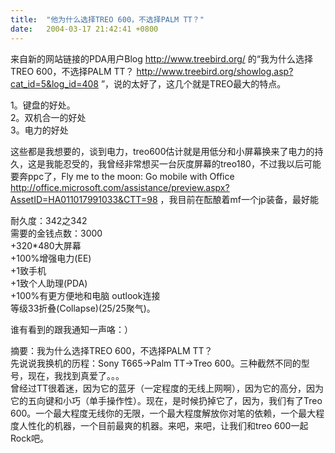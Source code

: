 ```yaml
---
title:  "他为什么选择TREO 600，不选择PALM TT？"
date:   2004-03-17 21:42:41 +0800
---
```


来自新的网站链接的PDA用户Blog http://www.treebird.org/ 的“我为什么选择TREO 600，不选择PALM TT？ http://www.treebird.org/showlog.asp?cat_id=5&log_id=408 ”，说的太好了，这几个就是TREO最大的特点。  

1。键盘的好处。  
2。双机合一的好处  
3。电力的好处  

这些都是我想要的，谈到电力，treo600估计就是用低分和小屏幕换来了电力的持久，这是我能忍受的，我曾经非常想买一台灰度屏幕的treo180，不过我以后可能要奔ppc了，Fly me to the moon: Go mobile with Office http://office.microsoft.com/assistance/preview.aspx?AssetID=HA011017991033&CTT=98 ，我目前在酝酿着mf一个jp装备，最好能  

耐久度：342之342  
需要的金钱点数：3000  
+320*480大屏幕  
+100%增强电力(EE)  
+1致手机  
+1致个人助理(PDA)  
+100%有更方便地和电脑 outlook连接  
等级33折叠(Collapse)(25/25聚气)。  

谁有看到的跟我通知一声咯：）  

摘要：我为什么选择TREO 600，不选择PALM TT？  
先说说我换机的历程：Sony T665→Palm TT→Treo 600。三种截然不同的型号，现在，我找到真爱了。。。  
曾经过TT很着迷，因为它的蓝牙（一定程度的无线上网啊），因为它的高分，因为它的五向键和小巧（单手操作性）。现在，是时候扔掉它了，因为，我们有了Treo 600。一个最大程度无线你的无限，一个最大程度解放你对笔的依赖，一个最大程度人性化的机器，一个目前最爽的机器。来吧，来吧，让我们和treo 600一起Rock吧。  

